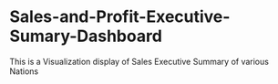 # Sales-and-Profit-Executive-Sumary-Dashboard
This is a Visualization display of Sales Executive Summary of various Nations
